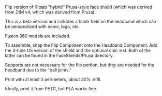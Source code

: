Flip version of Kitsap "hybrid" Prusa-style face shield (which was derived from DtM v4, which was derived from Prusa).

This is a beta version and includes a blank field on the headband which can be personalized with name, logo, etc.

Fusion 360 models are included.

To assemble, snap the Flip Component onto the Headband Component.     Add the 3-hole US version of the shield and the optional chin rest.   Both of the latter can be found in the FaceShields/Prusa directory.

Supports are not necessary for the flip portion, but they are needed for the headband due to the "ball joints."

Print with at least 3 perimeters, about 30% infill.

Ideally, print it from PETG, but PLA works fine.
